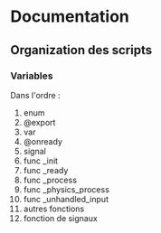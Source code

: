 # Documentation

## Organization des scripts

### Variables

Dans l'ordre :
1. enum
2. @export
3. var
4. @onready
5. signal
6. func _init
7. func _ready
8. func _process
9. func _physics_process
10. func _unhandled_input
11. autres fonctions
12. fonction de signaux
